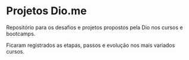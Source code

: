 # Projetos Dio.me

Repositório para os desafios e projetos propostos pela Dio nos cursos e bootcamps.

Ficaram registrados as etapas, passos e evolução nos  mais variados cursos.

